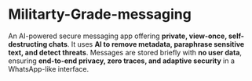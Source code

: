 # Militarty-Grade-messaging
An AI-powered secure messaging app offering **private, view-once, self-destructing chats**. It uses **AI to remove metadata, paraphrase sensitive text, and detect threats**. Messages are stored briefly with **no user data**, ensuring **end-to-end privacy, zero traces, and adaptive security** in a WhatsApp-like interface.
